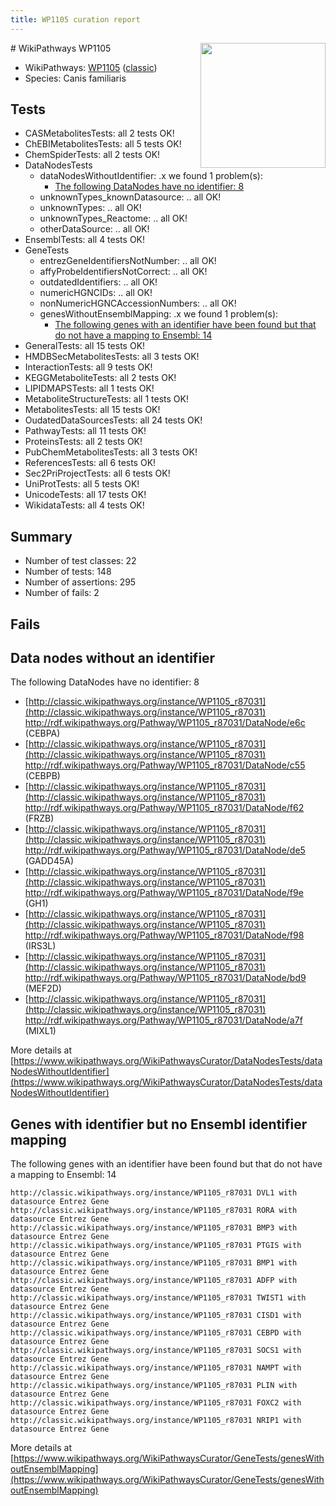 ```yaml
---
title: WP1105 curation report
---
```


<img style="float: right; width: 200px" src="https://upload.wikimedia.org/wikipedia/commons/thumb/8/83/Wplogo_with_text_500.png/640px-Wplogo_with_text_500.png" />
# WikiPathways WP1105

* WikiPathways: [WP1105](https://wikipathways.org/pathways/WP1105) ([classic](https://classic.wikipathways.org/instance/WP1105))
* Species: Canis familiaris
## Tests
* CASMetabolitesTests: all 2 tests OK!
* ChEBIMetabolitesTests: all 5 tests OK!
* ChemSpiderTests: all 2 tests OK!
* DataNodesTests
    * dataNodesWithoutIdentifier: .x we found 1 problem(s):
        * [The following DataNodes have no identifier: 8](#d2d32fa7)
    * unknownTypes_knownDatasource: .. all OK!
    * unknownTypes: .. all OK!
    * unknownTypes_Reactome: .. all OK!
    * otherDataSource: .. all OK!
* EnsemblTests: all 4 tests OK!
* GeneTests
    * entrezGeneIdentifiersNotNumber: .. all OK!
    * affyProbeIdentifiersNotCorrect: .. all OK!
    * outdatedIdentifiers: .. all OK!
    * numericHGNCIDs: .. all OK!
    * nonNumericHGNCAccessionNumbers: .. all OK!
    * genesWithoutEnsemblMapping: .x we found 1 problem(s):
        * [The following genes with an identifier have been found but that do not have a mapping to Ensembl: 14](#c4e54311)
* GeneralTests: all 15 tests OK!
* HMDBSecMetabolitesTests: all 3 tests OK!
* InteractionTests: all 9 tests OK!
* KEGGMetaboliteTests: all 2 tests OK!
* LIPIDMAPSTests: all 1 tests OK!
* MetaboliteStructureTests: all 1 tests OK!
* MetabolitesTests: all 15 tests OK!
* OudatedDataSourcesTests: all 24 tests OK!
* PathwayTests: all 11 tests OK!
* ProteinsTests: all 2 tests OK!
* PubChemMetabolitesTests: all 3 tests OK!
* ReferencesTests: all 6 tests OK!
* Sec2PriProjectTests: all 6 tests OK!
* UniProtTests: all 5 tests OK!
* UnicodeTests: all 17 tests OK!
* WikidataTests: all 4 tests OK!


## Summary

* Number of test classes: 22
* Number of tests: 148
* Number of assertions: 295
* Number of fails: 2

## Fails

<a name="d2d32fa7" />

## Data nodes without an identifier

The following DataNodes have no identifier: 8

* [http://classic.wikipathways.org/instance/WP1105_r87031](http://classic.wikipathways.org/instance/WP1105_r87031) http://rdf.wikipathways.org/Pathway/WP1105_r87031/DataNode/e6c (CEBPA)
* [http://classic.wikipathways.org/instance/WP1105_r87031](http://classic.wikipathways.org/instance/WP1105_r87031) http://rdf.wikipathways.org/Pathway/WP1105_r87031/DataNode/c55 (CEBPB)
* [http://classic.wikipathways.org/instance/WP1105_r87031](http://classic.wikipathways.org/instance/WP1105_r87031) http://rdf.wikipathways.org/Pathway/WP1105_r87031/DataNode/f62 (FRZB)
* [http://classic.wikipathways.org/instance/WP1105_r87031](http://classic.wikipathways.org/instance/WP1105_r87031) http://rdf.wikipathways.org/Pathway/WP1105_r87031/DataNode/de5 (GADD45A)
* [http://classic.wikipathways.org/instance/WP1105_r87031](http://classic.wikipathways.org/instance/WP1105_r87031) http://rdf.wikipathways.org/Pathway/WP1105_r87031/DataNode/f9e (GH1)
* [http://classic.wikipathways.org/instance/WP1105_r87031](http://classic.wikipathways.org/instance/WP1105_r87031) http://rdf.wikipathways.org/Pathway/WP1105_r87031/DataNode/f98 (IRS3L)
* [http://classic.wikipathways.org/instance/WP1105_r87031](http://classic.wikipathways.org/instance/WP1105_r87031) http://rdf.wikipathways.org/Pathway/WP1105_r87031/DataNode/bd9 (MEF2D)
* [http://classic.wikipathways.org/instance/WP1105_r87031](http://classic.wikipathways.org/instance/WP1105_r87031) http://rdf.wikipathways.org/Pathway/WP1105_r87031/DataNode/a7f (MIXL1)


More details at [https://www.wikipathways.org/WikiPathwaysCurator/DataNodesTests/dataNodesWithoutIdentifier](https://www.wikipathways.org/WikiPathwaysCurator/DataNodesTests/dataNodesWithoutIdentifier)

<a name="c4e54311" />

## Genes with identifier but no Ensembl identifier mapping

The following genes with an identifier have been found but that do not have a mapping to Ensembl: 14
```
http://classic.wikipathways.org/instance/WP1105_r87031 DVL1 with datasource Entrez Gene
http://classic.wikipathways.org/instance/WP1105_r87031 RORA with datasource Entrez Gene
http://classic.wikipathways.org/instance/WP1105_r87031 BMP3 with datasource Entrez Gene
http://classic.wikipathways.org/instance/WP1105_r87031 PTGIS with datasource Entrez Gene
http://classic.wikipathways.org/instance/WP1105_r87031 BMP1 with datasource Entrez Gene
http://classic.wikipathways.org/instance/WP1105_r87031 ADFP with datasource Entrez Gene
http://classic.wikipathways.org/instance/WP1105_r87031 TWIST1 with datasource Entrez Gene
http://classic.wikipathways.org/instance/WP1105_r87031 CISD1 with datasource Entrez Gene
http://classic.wikipathways.org/instance/WP1105_r87031 CEBPD with datasource Entrez Gene
http://classic.wikipathways.org/instance/WP1105_r87031 SOCS1 with datasource Entrez Gene
http://classic.wikipathways.org/instance/WP1105_r87031 NAMPT with datasource Entrez Gene
http://classic.wikipathways.org/instance/WP1105_r87031 PLIN with datasource Entrez Gene
http://classic.wikipathways.org/instance/WP1105_r87031 FOXC2 with datasource Entrez Gene
http://classic.wikipathways.org/instance/WP1105_r87031 NRIP1 with datasource Entrez Gene
```

More details at [https://www.wikipathways.org/WikiPathwaysCurator/GeneTests/genesWithoutEnsemblMapping](https://www.wikipathways.org/WikiPathwaysCurator/GeneTests/genesWithoutEnsemblMapping)

